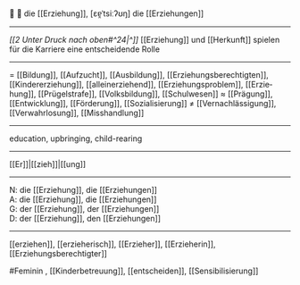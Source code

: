 🔴 🧸 die [[Erziehung]], [ɛɐ̯ˈtsiːʔʊŋ]
die [[Erziehungen]]

---
*[[2 Unter Druck nach oben#^24|^]]* [[Erziehung]] und [[Herkunft]] spielen für die Karriere eine entscheidende Rolle

---
= [[Bildung]], [[Aufzucht]], [[Ausbildung]], [[Erziehungsberechtigten]], [[Kindererziehung]], [[alleinerziehend]], [[Erziehungsproblem]], [[Erzie­hung]], [[Prügelstrafe]], [[Volksbildung]], [[Schulwesen]]
≈ [[Prägung]], [[Entwicklung]], [[Förderung]], [[Sozialisierung]]
≠ [[Vernachlässigung]], [[Verwahrlosung]], [[Misshandlung]]

---
education, upbringing, child-rearing

---
[[Er]]|[[zieh]]|[[ung]]

---
N: die [[Erziehung]], die [[Erziehungen]]  
A: die [[Erziehung]], die [[Erziehungen]]  
G: der [[Erziehung]], der [[Erziehungen]]  
D: der [[Erziehung]], den [[Erziehungen]]  

---
[[erziehen]], [[erzieherisch]], [[Erzieher]], [[Erzieherin]], [[Erziehungsberechtigter]]


#Feminin , [[Kinderbetreuung]], [[entscheiden]], [[Sensibilisierung]]